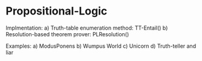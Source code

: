 # Propositional-Logic

Implmentation:
a) Truth-table enumeration method: TT-Entail()
b) Resolution-based theorem prover: PLResolution()

Examples:
a) ModusPonens
b) Wumpus World
c) Unicorn
d) Truth-teller and liar
